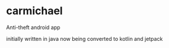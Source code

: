 # carmichael
Anti-theft android app

initially written in java now being converted to kotlin and jetpack
